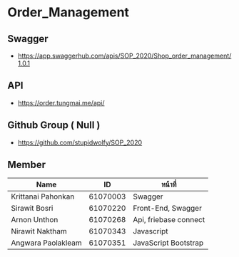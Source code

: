 # Order_Management

## Swagger
- https://app.swaggerhub.com/apis/SOP_2020/Shop_order_management/1.0.1
## API

- https://order.tungmai.me/api/

## Github Group ( Null )
- https://github.com/stupidwolfy/SOP_2020

## Member
| Name         | ID       | หน้าที่                | 
| ------------ | -------- | -------------------- |
| Krittanai Pahonkan | 61070003 | Swagger | 
| Sirawit Bosri | 61070220 | Front-End, Swagger | 
| Arnon Unthon | 61070268 | Api, friebase connect |
| Nirawit Naktham | 61070343 | Javascript |
| Angwara Paolakleam | 61070351 | JavaScript Bootstrap |  

